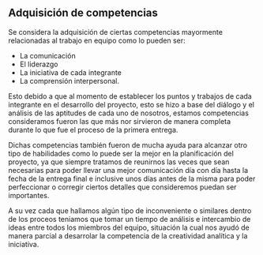 ## Adquisición de competencias
Se considera la adquisición de ciertas competencias mayormente relacionadas al trabajo en equipo como lo pueden ser:
- La comunicación
- El liderazgo
- La iniciativa de cada integrante
- La comprensión interpersonal.

Esto debido a que al momento de establecer los puntos y trabajos de cada integrante en el desarrollo del proyecto, esto se hizo a base del diálogo y el análisis de las aptitudes de cada uno de nosotros, estamos competencias consideramos fueron las que más nor sirvieron de manera completa durante lo que fue el proceso de la primera entrega.

Dichas competencias también fueron de mucha ayuda para alcanzar otro tipo de habilidades como lo puede ser la mejor en la planificación del proyecto, ya que siempre tratamos de reunirnos las veces que sean necesarias para poder llevar una mejor comunicación día con día hasta la fecha de la entrega final e inclusive unos días antes de la misma para poder perfeccionar o corregir ciertos detalles que consideremos puedan ser importantes.

A su vez cada que hallamos algún tipo de inconveniente o similares dentro de los proceos teniamos que tomar un tiempo de análisis e intercambio de ideas entre todos los miembros del equipo, situación la cual nos ayudó de manera parcial a desarrolar la competencia de la creatividad analítica y la iniciativa.
